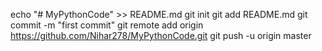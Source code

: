 echo "# MyPythonCode" >> README.md
git init
git add README.md
git commit -m "first commit"
git remote add origin https://github.com/Nihar278/MyPythonCode.git
git push -u origin master
